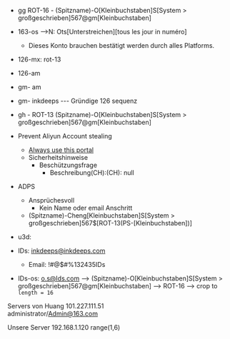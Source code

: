 - gg  ROT-16 - (Spitzname)-O\[Kleinbuchstaben\]S\[System > großgeschrieben\]567@gm\[Kleinbuchstaben\]
- 163-os  -->N: Ots\[Unterstreichen\]\[tous les jour in numéro\] 
  - Dieses Konto brauchen bestätigt werden durch alles Platforms.
- 126-mx: rot-13
- 126-am
- gm- am
- gm- inkdeeps --- Gründige 126 sequenz

- gh - ROT-13 (Spitzname)-O\[Kleinbuchstaben\]S\[System > großgeschrieben\]567@gm\[Kleinbuchstaben\]

- Prevent Aliyun Account stealing
  - [Always use this portal](https://www.aliyun.com/)
  - Sicherheitshinweise
    - Beschützungsfrage
      - Beschreibung(CH):(CH): null


- ADPS
  - Ansprüchesvoll
    - Kein Name oder email Anschritt
  - (Spitzname)-Cheng\[Kleinbuchstaben\]S\[System > großgeschrieben\]567$\[ROT-13\(PS-[Kleinbuchstaben]\)\]

- u3d: 


- IDs: inkdeeps@inkdeeps.com
  - Email: !#@$#%132435IDs

- IDs-os: o.s@Ids.com --> (Spitzname)-O\[Kleinbuchstaben\]S\[System > großgeschrieben\]567@gm\[Kleinbuchstaben\] --> ROT-16 --> crop to `length = 16`


Servers von Huang
101.227.111.51  
administrator/Admin@163.com


Unsere Server
192.168.1.120
range(1,6)
